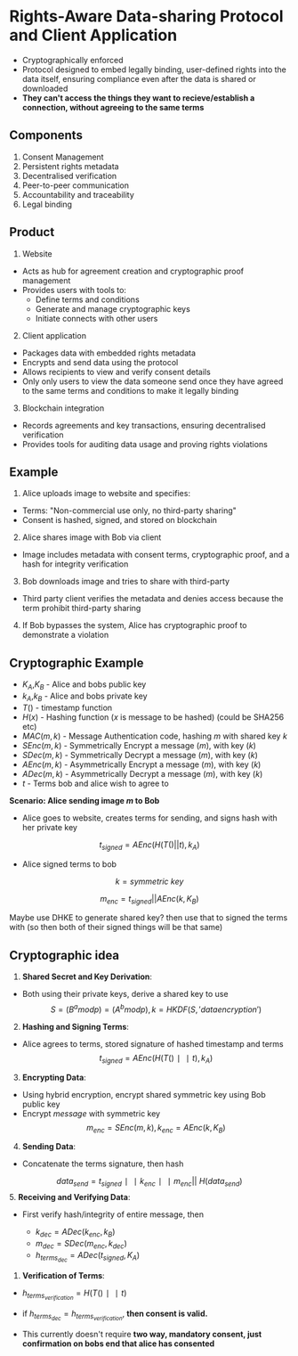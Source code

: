 # Rights-Aware Data-sharing Protocol and Client Application

- Cryptographically enforced
- Protocol designed to embed legally binding, user-defined rights into the data itself, ensuring compliance even after the data is shared or downloaded
- **They can't access the things they want to recieve/establish a connection, without agreeing to the same terms**

## Components

1. Consent Management
2. Persistent rights metadata
3. Decentralised verification
4. Peer-to-peer communication
5. Accountability and traceability
6. Legal binding


## Product

1. Website

- Acts as hub for agreement creation and cryptographic proof management
- Provides users with tools to:
	- Define terms and conditions
	- Generate and manage cryptographic keys
	- Initiate connects with other users

2. Client application

- Packages data with embedded rights metadata
- Encrypts and send data using the protocol
- Allows recipients to view and verify consent details
- Only only users to view the data someone send once they have agreed to the same terms and conditions to make it legally binding


3. Blockchain integration

- Records agreements and key transactions, ensuring decentralised verification
- Provides tools for auditing data usage and proving rights violations

## Example

1. Alice uploads image to website and specifies:

- Terms: "Non-commercial use only, no third-party sharing"
- Consent is hashed, signed, and stored on blockchain

2. Alice shares image with Bob via client

- Image includes metadata with consent terms, cryptographic proof, and a hash for integrity verification

3. Bob downloads image and tries to share with third-party

- Third party client verifies the metadata and denies access because the term prohibit third-party sharing

4. If Bob bypasses the system, Alice has cryptographic proof to demonstrate a violation




## Cryptographic Example

- $K_A$,$K_B$ - Alice and bobs public key
- $k_A$,$k_B$ - Alice and bobs private key
- $T()$ - timestamp function
- $H(x)$ - Hashing function ($x$ is message to be hashed) (could be SHA256 etc)
- $MAC(m,k)$ - Message Authentication code, hashing $m$ with shared key $k$
- $SEnc(m,k)$ - Symmetrically Encrypt a message ($m$), with key ($k$)
- $SDec(m,k)$ - Symmetrically Decrypt a message ($m$), with key ($k$)
- $AEnc(m,k)$ - Asymmetrically Encrypt a message ($m$), with key ($k$)
- $ADec(m,k)$ - Asymmetrically Decrypt a message ($m$), with key ($k$)
- $t$ - Terms bob and alice wish to agree to

**Scenario: Alice sending image $m$ to Bob**

- Alice goes to website, creates terms for sending, and signs hash with her private key

$$t_{signed} = AEnc(H(T() || t),k_A)$$

- Alice signed terms to bob

$$k={symmetric\ key}$$

$$m_{enc}=t_{signed}||AEnc(k,K_B)$$



Maybe use DHKE to generate shared key? then use that to signed the terms with (so then both of their signed things will be that same)


## Cryptographic idea

1. **Shared Secret and Key Derivation**:

- Both using their private keys, derive a shared key to use
$$S=(B^amod  p)=(A^bmod  p),k=HKDF(S,'data encryption')$$

2. **Hashing and Signing Terms**:

- Alice agrees to terms, stored signature of hashed timestamp and terms
$$    t_{signed}=AEnc(H(T() ∣∣ t),k_A)$$
3. **Encrypting Data**:

- Using hybrid encryption, encrypt shared symmetric key using Bob public key
- Encrypt *message* with symmetric key
$$m_{enc}=SEnc(m,k),k_{enc}=AEnc(k,K_B)$$
4. **Sending Data**:

- Concatenate the terms signature, then hash

$$data_{send}=t_{signed} ∣∣ k_{enc} ∣∣ m_{enc} || \ H(data_{send})$$
5. **Receiving and Verifying Data**:

- First verify hash/integrity of entire message, then
    
    - $k_{dec}=ADec(k_{enc},k_B)$
    - $m_{dec}=SDec(m_{enc},k_{dec})$
    - $h_{terms_{dec}}=ADec(t_{signed},K_A)$

1. **Verification of Terms**:
    
- $h_{terms_{verification}}=H(T() ∣∣ t)$
- if $h_{terms_{dec}}=h_{terms_{verification}}$, **then consent is valid.**


- This currently doesn't require **two way, mandatory consent, just confirmation on bobs end that alice has consented**

